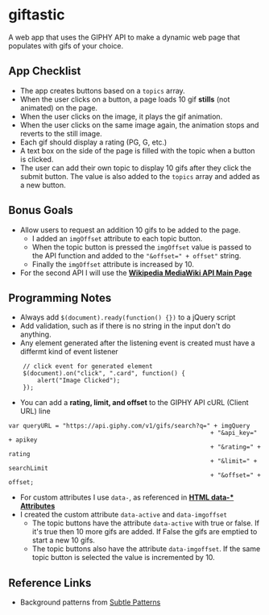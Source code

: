 # giftastic
A web app that uses the GIPHY API to make a dynamic web page that populates with gifs of your choice.

## App Checklist
* The app creates buttons based on a `topics` array.
* When the user clicks on a button, a page loads 10 gif **stills** (not animated) on the page.
* When the user clicks on the image, it plays the gif animation.
* When the user clicks on the same image again, the animation stops and reverts to the still image.
* Each gif should display a rating (PG, G, etc.)
* A text box on the side of the page is filled with the topic when a button is clicked.
* The user can add their own topic to display 10 gifs after they click the submit button. The value is also added to the `topics` array and added as a new button.

## Bonus Goals
* Allow users to request an addition 10 gifs to be added to the page.
    * I added an `imgOffset` attribute to each topic button.
    * When the topic button is pressed the `imgOffset` value is passed to the API function and added to the `"&offset=" + offset"` string.
    * Finally the `imgOffset` attribute is increased by 10.
* For the second API I will use the **[Wikipedia MediaWiki API Main Page](https://www.mediawiki.org/wiki/API:Main_page)**


## Programming Notes
* Always add `$(document).ready(function() {})` to a jQuery script
* Add validation, such as if there is no string in the input don't do anything.
* Any element generated after the listening event is created must have a differmt kind of event listener
```
    // click event for generated element
    $(document).on("click", ".card", function() {
        alert("Image Clicked");
    });
```

* You can add a **rating, limit, and offset** to the GIPHY API cURL (Client URL) line
```       
var queryURL = "https://api.giphy.com/v1/gifs/search?q=" + imgQuery 
                                                        + "&api_key=" + apikey 
                                                        + "&rating=" + rating 
                                                        + "&limit=" + searchLimit
                                                        + "&offset=" + offset;
```

* For custom attributes I use `data-`, as referenced in **[HTML data-* Attributes](https://www.w3schools.com/tags/att_global_data.asp)**
* I created the custom attribute `data-active` and `data-imgoffset`
    * The topic buttons have the attribute `data-active` with true or false. If it's true then 10 more gifs are added. If False the gifs are emptied to start a new 10 gifs.
    * The topic buttons also have the attribute `data-imgoffset`. If the same topic button is selected the value is incremented by 10.

## Reference Links
* Background patterns from [Subtle Patterns](https://subtlepatterns.com/)